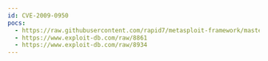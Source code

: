 ```yaml
---
id: CVE-2009-0950
pocs:
  - https://raw.githubusercontent.com/rapid7/metasploit-framework/master/modules/exploits/multi/browser/itms_overflow.rb
  - https://www.exploit-db.com/raw/8861
  - https://www.exploit-db.com/raw/8934
---
```

